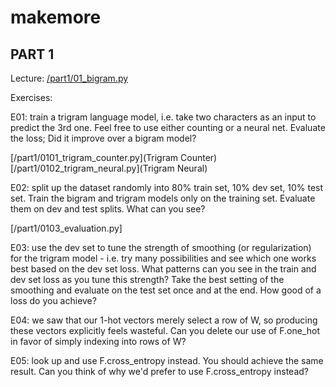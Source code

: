 # makemore

## PART 1

Lecture:
[/part1/01_bigram.py](Bigram)

Exercises:


E01: train a trigram language model, i.e. take two characters as an input to predict the 3rd one. Feel free to use either counting or a neural net. Evaluate the loss; Did it improve over a bigram model?

[/part1/0101_trigram_counter.py](Trigram Counter)
[/part1/0102_trigram_neural.py](Trigram Neural)


E02: split up the dataset randomly into 80% train set, 10% dev set, 10% test set. Train the bigram and trigram models only on the training set. Evaluate them on dev and test splits. What can you see?

[/part1/0103_evaluation.py]


E03: use the dev set to tune the strength of smoothing (or regularization) for the trigram model - i.e. try many possibilities and see which one works best based on the dev set loss. What patterns can you see in the train and dev set loss as you tune this strength? Take the best setting of the smoothing and evaluate on the test set once and at the end. How good of a loss do you achieve?


E04: we saw that our 1-hot vectors merely select a row of W, so producing these vectors explicitly feels wasteful. Can you delete our use of F.one_hot in favor of simply indexing into rows of W?


E05: look up and use F.cross_entropy instead. You should achieve the same result. Can you think of why we'd prefer to use F.cross_entropy instead?
